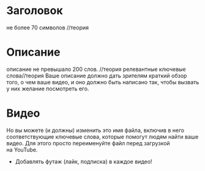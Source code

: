 
# Заголовок
не более 70 символов //теория

# Описание
описание не превышало 200 слов. //теория
релевантные ключевые слова//теория
Ваше описание должно дать зрителям краткий обзор того, о чем ваше видео, и оно должно быть написано так, чтобы вызвать у них желание посмотреть его.

# Видео
Но вы можете (и должны) изменить это имя файла, включив в него соответствующие ключевые слова, которые помогут людям найти ваше видео. Для этого просто переименуйте файл перед загрузкой на YouTube.

- Добавлять футаж (лайк, подписка) в каждое видео!